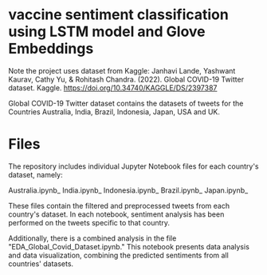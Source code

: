 # vaccine sentiment classification using LSTM model and Glove Embeddings 



Note the project uses dataset from Kaggle: Janhavi Lande, Yashwant Kaurav, Cathy Yu, & Rohitash Chandra. (2022). Global COVID-19 Twitter dataset. Kaggle. https://doi.org/10.34740/KAGGLE/DS/2397387

Global COVID-19 Twitter dataset contains the datasets of tweets for the Countries Australia, India, Brazil, Indonesia, Japan, USA and UK.
# Files
The repository includes individual Jupyter Notebook files for each country's dataset, namely:

Australia.ipynb_
India.ipynb_
Indonesia.ipynb_
Brazil.ipynb_
Japan.ipynb_

These files contain the filtered and preprocessed tweets from each country's dataset. In each notebook, sentiment analysis has been performed on the tweets specific to that country.

Additionally, there is a combined analysis in the file "EDA_Global_Covid_Dataset.ipynb." This notebook presents data analysis and data visualization, combining the predicted sentiments from all countries' datasets.
